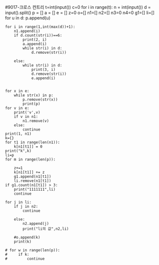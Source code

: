 #9017-크로스 컨트리
t=int(input())
c=0
for i in range(t):
    n = int(input())
    d = input().split()
    p = []
    a = []
    e = []
    z=0
    o=[]
    n1=[]
    n2=[]
    n3=0
    n4=0
    g1=[]
    li=[]
    for u in d:
        p.append(u)


    for i in range(1,int(max(d))+1):
        n1.append(i)
        if d.count(str(i))==6:
            print(2, i)
            a.append(i)
            while str(i) in d:
                d.remove(str(i))

        else:
            while str(i) in d:
                print(3, i)
                d.remove(str(i))
                e.append(i)


    for x in e:
        while str(x) in p:
            p.remove(str(x))
            print(p)
    for v in e:
        print('v',v)
        if v in n1:
            n1.remove(v)
        else:
            continue
    print(1, n1)
    k={}
    for t1 in range(len(n1)):
        k[n1[t1]] = 0
    print("k",k)
    li=p
    for m in range(len(p)):

        z+=1
        k[n1[t1]] += z
        g1.append(n1[t1])
        li.remove(n1[t1])
    if g1.count(n1[t1]) > 3:
        print("1111111",li)
        continue

    for j in li:
        if j in n2:
            continue

        else:
            n2.append(j)
            print("li의 값",n2,li)

        #o.append(k)
        print(k)

    # for w in range(len(p)):
    #     if k:
    #         continue
